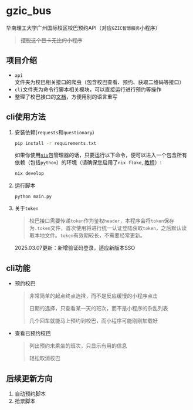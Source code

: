 # gzic_bus

华南理工大学广州国际校区校巴预约API（对应`GZIC智慧服务`小程序）
> ~~摆脱这个巨卡无比的小程序~~

## 项目介绍

- `api`文件夹为校巴相关接口的爬虫（包含校巴查看、预约、获取二维码等接口）
- `cli`文件夹为命令行脚本相关模块，可以直接运行进行预约等操作
- 整理了校巴接口的[文档](docs/%E6%8E%A5%E5%8F%A3%E6%96%87%E6%A1%A3.md)，方便用别的语言重写

## cli使用方法

1. 安装依赖(`requests`和`questionary`)
    ```bash
    pip install -r requirements.txt
    ```

    如果你使用[`nix`](https://nixos.org/)包管理器的话，只要运行以下命令，便可以进入一个包含所有依赖（包括`python`）的环境（请确保您启用了`nix flake`, [教程](https://nixos.wiki/wiki/Flakes)）:
    ```bash
    nix develop
    ```
    
2. 运行脚本
    ```
    python main.py
    ```

3. 关于`token`
    > 校巴接口需要传递`token`作为鉴权`header`，本程序会将`token`保存为`.token`文件，首次使用将进行统一认证登陆获取`token`，之后默认读取本地文件。`token`有效期较长，不需要经常更新。

    2025.03.07更新：新增验证码登录，适应新版本SSO

## cli功能

- 预约校巴 
    > 非常简单的起点终点选择，而不是反应缓慢的小程序点击
    >
    > 日期的选择，只查看某一天的班次，而不是小程序的杂乱列表
    >
    > 几个回车就能马上预约到校巴，而小程序可能刚刚加载好

- 查看已预约校巴
    > 列出预约未乘坐的班次，只显示有用的信息
    >
    > 轻松取消校巴

## 后续更新方向

1. 自动预约脚本
2. 抢票脚本
